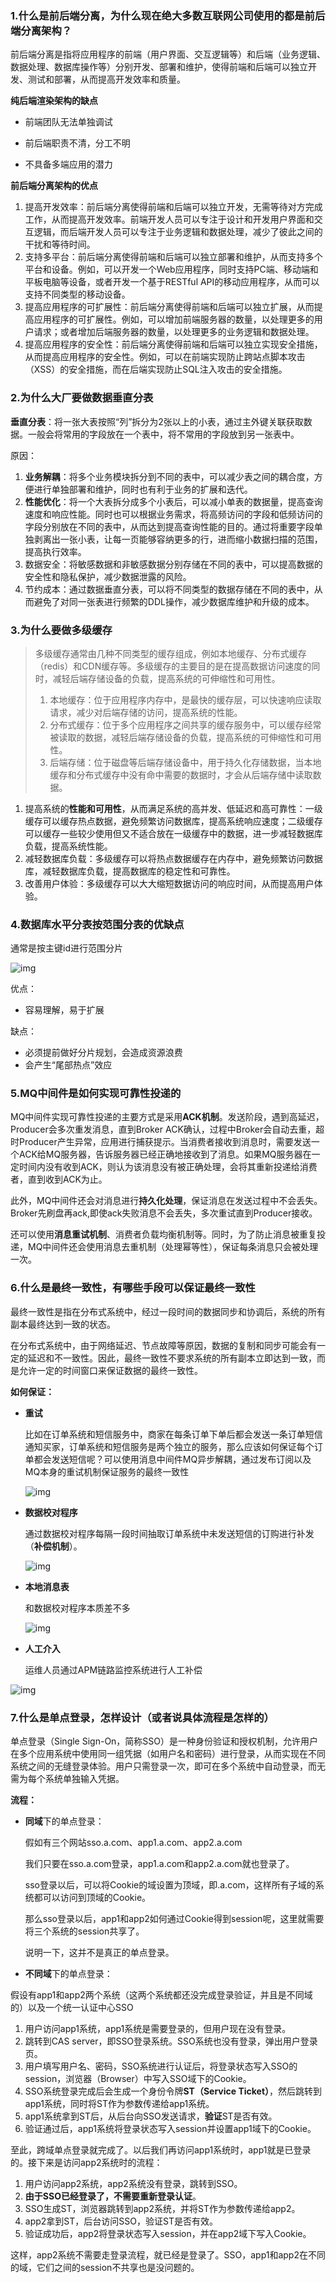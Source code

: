 ### 1.什么是前后端分离，为什么现在绝大多数互联网公司使用的都是前后端分离架构？

前后端分离是指将应用程序的前端（用户界面、交互逻辑等）和后端（业务逻辑、数据处理、数据库操作等）分别开发、部署和维护，使得前端和后端可以独立开发、测试和部署，从而提高开发效率和质量。

**纯后端渲染架构的缺点**

- 前端团队无法单独调试


- 前后端职责不清，分工不明
- 不具备多端应用的潜力

**前后端分离架构的优点**

1. 提高开发效率：前后端分离使得前端和后端可以独立开发，无需等待对方完成工作，从而提高开发效率。前端开发人员可以专注于设计和开发用户界面和交互逻辑，而后端开发人员可以专注于业务逻辑和数据处理，减少了彼此之间的干扰和等待时间。
2. 支持多平台：前后端分离使得前端和后端可以独立部署和维护，从而支持多个平台和设备。例如，可以开发一个Web应用程序，同时支持PC端、移动端和平板电脑等设备，或者开发一个基于RESTful API的移动应用程序，从而可以支持不同类型的移动设备。
3. 提高应用程序的可扩展性：前后端分离使得前端和后端可以独立扩展，从而提高应用程序的可扩展性。例如，可以增加前端服务器的数量，以处理更多的用户请求；或者增加后端服务器的数量，以处理更多的业务逻辑和数据处理。
4. 提高应用程序的安全性：前后端分离使得前端和后端可以独立实现安全措施，从而提高应用程序的安全性。例如，可以在前端实现防止跨站点脚本攻击（XSS）的安全措施，而在后端实现防止SQL注入攻击的安全措施。


### 2.为什么大厂要做数据垂直分表

**垂直分表**：将一张大表按照“列”拆分为2张以上的小表，通过主外键关联获取数据。一般会将常用的字段放在一个表中，将不常用的字段放到另一张表中。

原因：

1. **业务解耦**：将多个业务模块拆分到不同的表中，可以减少表之间的耦合度，方便进行单独部署和维护，同时也有利于业务的扩展和迭代。
2. **性能优化**：将一个大表拆分成多个小表后，可以减小单表的数据量，提高查询速度和响应性能。同时也可以根据业务需求，将高频访问的字段和低频访问的字段分别放在不同的表中，从而达到提高查询性能的目的。通过将重要字段单独剥离出一张小表，让每一页能够容纳更多的行，进而缩小数据扫描的范围，提高执行效率。
3. 数据安全：将敏感数据和非敏感数据分别存储在不同的表中，可以提高数据的安全性和隐私保护，减少数据泄露的风险。
4. 节约成本：通过数据垂直分表，可以将不同类型的数据存储在不同的表中，从而避免了对同一张表进行频繁的DDL操作，减少数据库维护和升级的成本。

### 3.为什么要做多级缓存

> 多级缓存通常由几种不同类型的缓存组成，例如本地缓存、分布式缓存（redis）和CDN缓存等。多级缓存的主要目的是在提高数据访问速度的同时，减轻后端存储设备的负载，提高系统的可伸缩性和可用性。
>
> 1. 本地缓存：位于应用程序内存中，是最快的缓存层，可以快速响应读取请求，减少对后端存储的访问，提高系统的性能。
> 2. 分布式缓存：位于多个应用程序之间共享的缓存服务中，可以缓存经常被读取的数据，减轻后端存储设备的负载，提高系统的可伸缩性和可用性。
> 3. 后端存储：位于磁盘等后端存储设备中，用于持久化存储数据，当本地缓存和分布式缓存中没有命中需要的数据时，才会从后端存储中读取数据。

1. 提高系统的**性能和可用性**，从而满足系统的高并发、低延迟和高可靠性：一级缓存可以缓存热点数据，避免频繁访问数据库，提高系统响应速度；二级缓存可以缓存一些较少使用但又不适合放在一级缓存中的数据，进一步减轻数据库负载，提高系统性能。
2. 减轻数据库负载：多级缓存可以将热点数据缓存在内存中，避免频繁访问数据库，减轻数据库负载，提高数据库的稳定性和可靠性。
3. 改善用户体验：多级缓存可以大大缩短数据访问的响应时间，从而提高用户体验。

### 4.数据库水平分表按范围分表的优缺点

通常是按主键id进行范围分片

![img](https://p3-juejin.byteimg.com/tos-cn-i-k3u1fbpfcp/0f132182bf7047788c139c852ff3159c~tplv-k3u1fbpfcp-zoom-in-crop-mark:4536:0:0:0.awebp)

优点：

- 容易理解，易于扩展

缺点：

- 必须提前做好分片规划，会造成资源浪费
- 会产生“尾部热点”效应

### 5.MQ中间件是如何实现可靠性投递的

MQ中间件实现可靠性投递的主要方式是采用**ACK机制**。发送阶段，遇到高延迟，Producer会多次重发消息，直到Broker ACK确认，过程中Broker会自动去重，超时Producer产生异常，应用进行捕获提示。当消费者接收到消息时，需要发送一个ACK给MQ服务器，告诉服务器已经正确地接收到了消息。如果MQ服务器在一定时间内没有收到ACK，则认为该消息没有被正确处理，会将其重新投递给消费者，直到收到ACK为止。

此外，MQ中间件还会对消息进行**持久化处理**，保证消息在发送过程中不会丢失。Broker先刷盘再ack,即使ack失败消息不会丢失，多次重试直到Producer接收。

还可以使用**消息重试机制**、消费者负载均衡机制等。同时，为了防止消息被重复投递，MQ中间件还会使用消息去重机制（处理幂等性），保证每条消息只会被处理一次。

### 6.什么是最终一致性，有哪些手段可以保证最终一致性

最终一致性是指在分布式系统中，经过一段时间的数据同步和协调后，系统的所有副本最终达到一致的状态。

在分布式系统中，由于网络延迟、节点故障等原因，数据的复制和同步可能会有一定的延迟和不一致性。因此，最终一致性不要求系统的所有副本立即达到一致，而是允许一定的时间窗口来保证数据的最终一致性。

**如何保证：**

- **重试**

  比如在订单系统和短信服务中，商家在每条订单下单后都会发送一条订单短信通知买家，订单系统和短信服务是两个独立的服务，那么应该如何保证每个订单都会发送短信呢？可以使用消息中间件MQ异步解耦，通过发布订阅以及MQ本身的重试机制保证服务的最终一致性

  ![img](../doc/retry.png)


- **数据校对程序**

  通过数据校对程序每隔一段时间抽取订单系统中未发送短信的订购进行补发（**补偿机制**）。

  ![img](../doc/jiaodui.png)


- **本地消息表**

  和数据校对程序本质差不多

  ![img](../doc/bdxx.png)

- **人工介入**

  运维人员通过APM链路监控系统进行人工补偿

![img](../doc/rengong.png)

### 7.什么是单点登录，怎样设计（或者说具体流程是怎样的）

单点登录（Single Sign-On，简称SSO）是一种身份验证和授权机制，允许用户在多个应用系统中使用同一组凭据（如用户名和密码）进行登录，从而实现在不同系统之间的无缝登录体验。用户只需登录一次，即可在多个系统中自动登录，而无需为每个系统单独输入凭据。

**流程：**

- **同域**下的单点登录：

  假如有三个网站sso.a.com、app1.a.com、app2.a.com

  我们只要在sso.a.com登录，app1.a.com和app2.a.com就也登录了。

  sso登录以后，可以将Cookie的域设置为顶域，即.a.com，这样所有子域的系统都可以访问到顶域的Cookie。

  那么sso登录以后，app1和app2如何通过Cookie得到session呢，这里就需要将三个系统的session共享了。

  说明一下，这并不是真正的单点登录。


- **不同域**下的单点登录：

假设有app1和app2两个系统（这两个系统都还没完成登录验证，并且是不同域的）以及一个统一认证中心SSO

1. 用户访问app1系统，app1系统是需要登录的，但用户现在没有登录。
2. 跳转到CAS server，即SSO登录系统。SSO系统也没有登录，弹出用户登录页。
3. 用户填写用户名、密码，SSO系统进行认证后，将登录状态写入SSO的session，浏览器（Browser）中写入SSO域下的Cookie。
4. SSO系统登录完成后会生成一个身份令牌**ST（Service Ticket）**，然后跳转到app1系统，同时将ST作为参数传递给app1系统。
5. app1系统拿到ST后，从后台向SSO发送请求，**验证**ST是否有效。
6. 验证通过后，app1系统将登录状态写入session并设置app1域下的Cookie。

至此，跨域单点登录就完成了。以后我们再访问app1系统时，app1就是已登录的。接下来是访问app2系统时的流程：

1. 用户访问app2系统，app2系统没有登录，跳转到SSO。
2. **由于SSO已经登录了，不需要重新登录认证**。
3. SSO生成ST，浏览器跳转到app2系统，并将ST作为参数传递给app2。
4. app2拿到ST，后台访问SSO，验证ST是否有效。
5. 验证成功后，app2将登录状态写入session，并在app2域下写入Cookie。

这样，app2系统不需要走登录流程，就已经是登录了。SSO，app1和app2在不同的域，它们之间的session不共享也是没问题的。